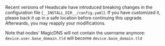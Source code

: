 Recent versions of Headscale have introduced breaking changes in the configuration file (`__INSTALL_DIR__/config.yaml`).
If you have customized it, please back it up in a safe location before continuing this upgrade.
Afterwards, you may reapply your modifications.

Note that nodes' MagicDNS will not contain the username anymore: `device.user.base_domain.tld` will become `device.base_domain.tld`
